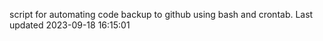 script for automating code backup to github using bash and crontab. Last updated 2023-09-18 16:15:01
